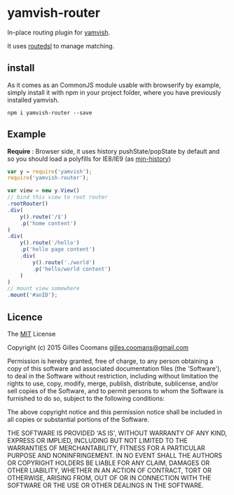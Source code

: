 # yamvish-router

In-place routing plugin for [yamvish](https://github.com/nomocas/yamvish).

It uses [routedsl](https://github.com/nomocas/routedsl) to manage matching.


## install

As it comes as an CommonJS module usable with browserify by example, simply install it with npm in your project folder, where you have previously installed yamvish.
```
npm i yamvish-router --save
```

## Example 

__Require__ : Browser side, it uses history pushState/popState by default and so you should load a polyfills for IE8/IE9 (as [min-history](https://github.com/nomocas/min-history))

```javascript
var y = require('yamvish');
require('yamvish-router');

var view = new y.View()
// bind this view to root router
.rootRouter()
.div(
	y().route('/$')
	.p('home content')
)
.div(
	y().route('/hello')
	.p('hello page content')
	.div(
		y().route('./world')
		.p('hello/world content')
	)
)
// mount view somewhere
.mount('#anID');
```

## Licence

The [MIT](http://opensource.org/licenses/MIT) License

Copyright (c) 2015 Gilles Coomans <gilles.coomans@gmail.com>

Permission is hereby granted, free of charge, to any person obtaining a copy of this software and associated documentation files (the 'Software'), to deal in the Software without restriction, including without limitation the rights to use, copy, modify, merge, publish, distribute, sublicense, and/or sell copies of the Software, and to permit persons to whom the Software is furnished to do so, subject to the following conditions:

The above copyright notice and this permission notice shall be included in all copies or substantial portions of the Software.

THE SOFTWARE IS PROVIDED 'AS IS', WITHOUT WARRANTY OF ANY KIND, EXPRESS OR IMPLIED, INCLUDING BUT NOT LIMITED TO THE WARRANTIES OF MERCHANTABILITY, FITNESS FOR A PARTICULAR PURPOSE AND NONINFRINGEMENT. IN NO EVENT SHALL THE AUTHORS OR COPYRIGHT HOLDERS BE LIABLE FOR ANY CLAIM, DAMAGES OR OTHER LIABILITY, WHETHER IN AN ACTION OF CONTRACT, TORT OR OTHERWISE, ARISING FROM, OUT OF OR IN CONNECTION WITH THE SOFTWARE OR THE USE OR OTHER DEALINGS IN THE SOFTWARE.

